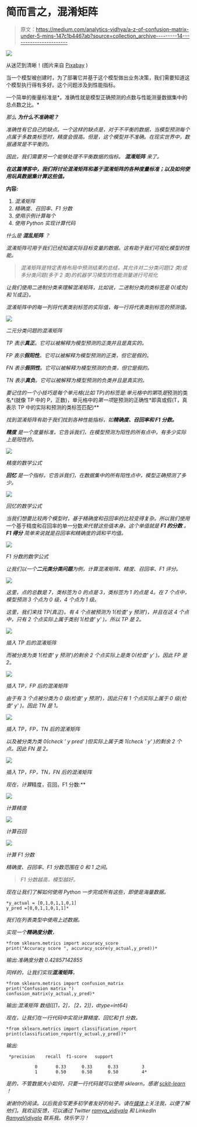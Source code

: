 # 简而言之，混淆矩阵

> 原文：<https://medium.com/analytics-vidhya/a-z-of-confusion-matrix-under-5-mins-147c1b4467ab?source=collection_archive---------14----------------------->

![](img/337e8b593e29ac16b5de5a4438c670ee.png)

从迷茫到清晰！(图片来自 [Pixabay](https://pixabay.com/photos/lens-camera-lens-focus-focusing-1209823/) )

当一个模型被创建时，为了部署它并基于这个模型做出业务决策，我们需要知道这个模型执行得有多好。这个问题涉及到性能指标。

一个简单的衡量标准是*。准确性就是模型正确预测的点数与性能测量数据集中的总点数之比。*

*那么 ***为什么不准确呢？****

*准确性有它自己的缺点。一个这样的缺点是，对于不平衡的数据，当模型预测每个点属于多数类标签时，精度会很高。但是，这个模型并不准确。在现实世界中，数据通常是不平衡的。*

*因此，我们需要另一个能够处理不平衡数据的指标。 ***混淆矩阵*** 来了。*

***在这篇博客中，我们将讨论混淆矩阵和基于混淆矩阵的各种度量标准；以及如何使用玩具数据集计算这些值。***

**内容:**

1.  *混淆矩阵*
2.  *精确度、召回率、F1 分数*
3.  *使用示例计算每个*
4.  *使用 Python 实现计算代码*

*什么是 ***混乱矩阵*** ？*

*混淆矩阵可用于我们已经知道实际目标变量的数据。这有助于我们可视化模型的性能。*

> *混淆矩阵是特定表格布局中预测结果的总结，其允许对二分类问题(2 类)或多分类问题(多于 2 类)的机器学习模型的性能测量进行可视化*

*让我们使用二进制分类来理解混淆矩阵，比如说，二进制分类的类标签是 0(或负)和 1(或正)。*

*混淆矩阵中的每一列将代表类别标签的实际值，每一行将代表类别标签的预测值。*

*![](img/446bddcf72ef8e2462816408ccfd9b0c.png)*

*二元分类问题的混淆矩阵*

*TP 表示**真正**。它可以被解释为模型预测的正类并且是真实的。*

*FP 表示**假阳性**。它可以被解释为模型预测的正类，但它是假的。*

*FN 表示**假阴性**。它可以被解释为模型预测的负类，但它是假的。*

*TN 表示**真负**。它可以被解释为模型预测的负类并且是真实的。*

*要记住的一个小技巧是每个单元格(比如 TP)的标签是:单元格中的第*项*是*预测的类名*(就像 TP 中的 P，正数)，单元格中的*第一项*是预测的正确性*即真或假(T，真表示 TP 中的实际和预测的类标签匹配)**

*找到混淆矩阵有助于我们找到各种性能指标，如**精确度、召回率和 F1 分数。***

****精度*** 是一个度量标准，它告诉我们，在模型预测为阳性的所有点中，有多少实际上是阳性的。*

*![](img/3b6d30de74bce1526e2334fe1572bac5.png)*

*精度的数学公式*

****回忆*** 是一个指标，它告诉我们，在数据集中的所有阳性点中，模型正确预测了多少。*

*![](img/860d145c1f745656cef046d8a4571196.png)*

*回忆的数学公式*

*当我们想要比较两个模型时，基于精确度和召回率的比较变得复杂。所以我们使用*一个基于精度和召回率的单一分数*来代替这些值本身。这个单值就是 ***F1 的分数*** 。
***F1 得分*** 简单来说就是召回率和精确度的调和平均值。*

*![](img/b540486849a2d80f7694711e97427945.png)*

*F1 分数的数学公式*

*让我们以一个**二元类分类问题**为例，计算混淆矩阵、精度、召回率、F1 评分。*

*![](img/900cdfa3648967d24c8ed28c54c5d01b.png)*

*这里，点的总数是 7，类标签为 0 的点是 3，类标签为 1 的点是 4。在 7 个点中，模型预测 3 个点为 0 级，4 个点为 1 级。*

*这里，我们来找 TP(真正)。有 4 个点被预测为 1(检查' *y 预测'*)，并且在这 4 个点中，只有 2 个点实际上属于类别 1(检查' *y'* )。所以 TP 是 2。*

*![](img/6fa79effbeba180dca2aec00891b44ef.png)*

*插入 TP 后的混淆矩阵*

*而被分类为类 1(检查' *y 预测'*)的剩余 2 个点实际上是类 0(检查' *y'* )。因此 FP 是 2。*

*![](img/a47caa6e1edf22a92d25beec52e79e5e.png)*

*插入 TP，FP 后的混淆矩阵*

*由于有 3 个点被分类为 0 级(检查' *y 预测'*)，因此只有 1 个点实际上属于 0 级(检查' *y'* )。因此 TN 是 1。*

*![](img/59363caf4569fba57dca314a6cd74897.png)*

*插入 TP，FP，TN 后的混淆矩阵*

*以及被分类为类 0(check ' *y pred'* )但实际上属于类 1(check ' *y'* )的剩余 2 个点。因此 FN 是 2。*

*![](img/68d035066b0aeba8d6071105a2268805.png)*

*插入 TP，FP，TN，FN 后的混淆矩阵*

*现在，计算*精度，召回，F1 分数:**

*![](img/2c5cd195ea889fd6032b58dc077f4460.png)*

*计算精度*

*![](img/aee7d43d923dddf1d123fdc0870fd620.png)*

*计算召回*

*![](img/2d2bc4ffaf24e332f87b8a05479b3336.png)*

*计算 F1 分数*

*精确度、召回率、F1 分数范围在 0 和 1 之间。*

> *F1 分数越高，模型越好。*

*现在让我们了解如何使用 Python 一步完成所有这些，即使是海量数据。*

```
*y_actual = [0,1,0,1,1,0,1]
y_pred =[0,0,1,1,0,1,1]*
```

*我们在列表类型中使用上述数据。*

*实现一个**精确度分数**，*

```
*from sklearn.metrics import accuracy_score
print("Accuracy score ", accuracy_score(y_actual,y_pred))*
```

*输出:准确度分数 0.42857142855*

*同样的，让我们实现**混淆矩阵**，*

```
*from sklearn.metrics import confusion_matrix 
print("Confusion matrix ")
confusion_matrix(y_actual,y_pred)*
```

*输出:混淆矩阵
数组([[1，2]，
[2，2]]，dtype=int64)*

*现在，让我们在一行代码中实现计算精度、回忆和 f1 分数。*

```
*from sklearn.metrics import classification_report
print(classification_report(y_actual,y_pred))*
```

*输出:*

```
 *precision    recall  f1-score   support

           0       0.33      0.33      0.33         3
           1       0.50      0.50      0.50         4*
```

*是的，不管数据大小如何，只要一行代码就可以使用 sklearn。感谢 [sckit-learn](https://scikit-learn.org/stable/) ！*

*谢谢你的阅读。以后我会写更多初学者友好的帖子。请在[媒体](/@ramyavidiyala)上关注我，以便了解他们。我欢迎反馈，可以通过 Twitter [ramya_vidiyala](https://twitter.com/ramya_vidiyala) 和 LinkedIn [RamyaVidiyala](https://www.linkedin.com/in/ramya-vidiyala-308ba6139/) 联系我。快乐学习！*
